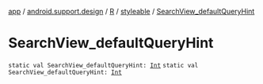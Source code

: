 [app](../../../index.md) / [android.support.design](../../index.md) / [R](../index.md) / [styleable](index.md) / [SearchView_defaultQueryHint](.)

# SearchView_defaultQueryHint

`static val SearchView_defaultQueryHint: `[`Int`](https://kotlinlang.org/api/latest/jvm/stdlib/kotlin/-int/index.html)
`static val SearchView_defaultQueryHint: `[`Int`](https://kotlinlang.org/api/latest/jvm/stdlib/kotlin/-int/index.html)